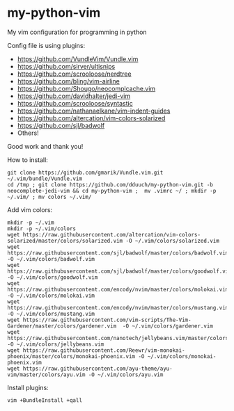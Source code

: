 # my-python-vim
My vim configuration for programming in python

Config file is using plugins:
* https://github.com/VundleVim/Vundle.vim
* https://github.com/sirver/ultisnips
* https://github.com/scrooloose/nerdtree
* https://github.com/bling/vim-airline
* https://github.com/Shougo/neocomplcache.vim
* https://github.com/davidhalter/jedi-vim
* https://github.com/scrooloose/syntastic
* https://github.com/nathanaelkane/vim-indent-guides
* https://github.com/altercation/vim-colors-solarized
* https://github.com/sjl/badwolf
* Others!


Good work and thank you!


How to install:

    git clone https://github.com/gmarik/Vundle.vim.git ~/.vim/bundle/Vundle.vim
    cd /tmp ; git clone https://github.com/dduuch/my-python-vim.git -b neocomplete-jedi-vim && cd my-python-vim ;  mv .vimrc ~/ ; mkdir -p ~/.vim/ ; mv colors ~/.vim/


Add vim colors:

    mkdir -p ~/.vim
    mkdir -p ~/.vim/colors
    wget https://raw.githubusercontent.com/altercation/vim-colors-solarized/master/colors/solarized.vim -O ~/.vim/colors/solarized.vim
    wget https://raw.githubusercontent.com/sjl/badwolf/master/colors/badwolf.vim -O ~/.vim/colors/badwolf.vim
    wget https://raw.githubusercontent.com/sjl/badwolf/master/colors/goodwolf.vim -O ~/.vim/colors/goodwolf.vim
    wget https://raw.githubusercontent.com/encody/nvim/master/colors/molokai.vim -O ~/.vim/colors/molokai.vim
    wget https://raw.githubusercontent.com/encody/nvim/master/colors/mustang.vim -O ~/.vim/colors/mustang.vim
    wget https://raw.githubusercontent.com/vim-scripts/The-Vim-Gardener/master/colors/gardener.vim  -O ~/.vim/colors/gardener.vim
    wget https://raw.githubusercontent.com/nanotech/jellybeans.vim/master/colors/jellybeans.vim -O ~/.vim/colors/jellybeans.vim
    wget https://raw.githubusercontent.com/Reewr/vim-monokai-phoenix/master/colors/monokai-phoenix.vim -O ~/.vim/colors/monokai-phoenix.vim
    wget https://raw.githubusercontent.com/ayu-theme/ayu-vim/master/colors/ayu.vim -O ~/.vim/colors/ayu.vim


Install plugins:

    vim +BundleInstall +qall
